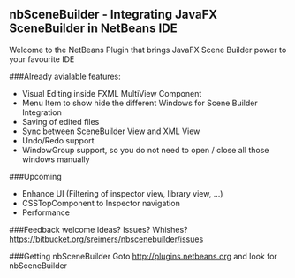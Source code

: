 ## nbSceneBuilder - Integrating JavaFX SceneBuilder in NetBeans IDE 

Welcome to the NetBeans Plugin that brings JavaFX Scene Builder power to your favourite IDE

###Already avialable features:

* Visual Editing inside FXML MultiView Component
* Menu Item to show hide the different Windows for Scene Builder Integration
* Saving of edited files
* Sync between SceneBuilder View and XML View
* Undo/Redo support
* WindowGroup support, so you do not need to open / close all those windows manually

###Upcoming
* Enhance UI (Filtering of inspector view, library view, ...)
* CSSTopComponent to Inspector navigation
* Performance

###Feedback welcome
Ideas? Issues? Whishes? https://bitbucket.org/sreimers/nbscenebuilder/issues

###Getting nbSceneBuilder
Goto http://plugins.netbeans.org and look for nbSceneBuilder
